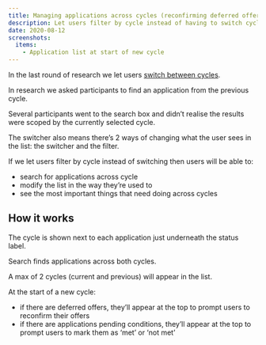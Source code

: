 ```yaml
---
title: Managing applications across cycles (reconfirming deferred offers)
description: Let users filter by cycle instead of having to switch cycles
date: 2020-08-12
screenshots:
  items:
    - Application list at start of new cycle
---
```


In the last round of research we let users [switch between cycles](/manage-teacher-training-applications/switching-between-cycles/).

In research we asked participants to find an application from the previous cycle.

Several participants went to the search box and didn’t realise the results were scoped by the currently selected cycle.

The switcher also means there’s 2 ways of changing what the user sees in the list: the switcher and the filter.

If we let users filter by cycle instead of switching then users will be able to:

- search for applications across cycle
- modify the list in the way they’re used to
- see the most important things that need doing across cycles

## How it works

The cycle is shown next to each application just underneath the status label.

Search finds applications across both cycles.

A max of 2 cycles (current and previous) will appear in the list.

At the start of a new cycle:

- if there are deferred offers, they’ll appear at the top to prompt users to reconfirm their offers
- if there are applications pending conditions, they’ll appear at the top to prompt users to mark them as ‘met’ or ‘not met’
